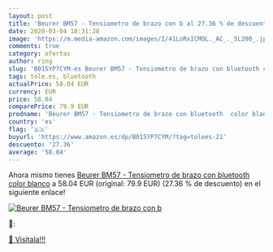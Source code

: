 ```yaml
---
layout: post
title: 'Beurer BM57 - Tensiometro de brazo con b al 27.36 % de descuento'
date: 2020-03-04 18:31:28
image: 'https://m.media-amazon.com/images/I/41LoRxICMOL._AC_._SL200_.jpg'
comments: true
category: ofertas
author: ring
slug: 'B015YP7CYM-es Beurer BM57 - Tensiometro de brazo con bluetooth color blanco'
tags: tole.es, bluetooth
actualPrice: 58.04 EUR
currency: EUR
price: 58.04
comparePrice: 79.9 EUR
prodname: 'Beurer BM57 - Tensiometro de brazo con bluetooth  color blanco'
country: 'es'
flag: '🇪🇸'
buyurl: 'https://www.amazon.es/dp/B015YP7CYM/?tag=tolees-21'
descuento: '27.36'
average: '58.04'
---
```


Ahora mismo tienes [Beurer BM57 - Tensiometro de brazo con bluetooth  color blanco](https://www.amazon.es/dp/B015YP7CYM/?tag=tolees-21) a 58.04 EUR (original: 79.9 EUR) (27.36 %  de descuento) en el siguiente enlace!

[![Beurer BM57 - Tensiometro de brazo con b](https://m.media-amazon.com/images/I/41LoRxICMOL._AC_._SL200_.jpg)](https://www.amazon.es/dp/B015YP7CYM/?tag=tolees-21)

🔎:


[🛒 Visítala!!!](https://www.amazon.es/dp/B015YP7CYM/?tag=tolees-21)
